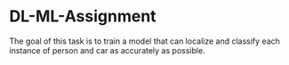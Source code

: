# DL-ML-Assignment
The goal of this task is to train a model that can localize and classify each instance of person and car as accurately as possible.
